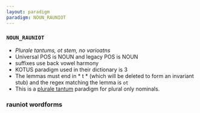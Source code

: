 ```yaml
---
layout: paradigm
paradigm: NOUN_RAUNIOT
---
```

### ` NOUN_RAUNIOT `

* _Plurale tantums, ot stem, no varioatns_
* Universal POS is NOUN and legacy POS is NOUN
* suffixes use back vowel harmony
* KOTUS paradigm used in their dictionary is 3
* The lemmas must end in * t * (which will be deleted to form an invariant stub) and the regex matching the lemma is ` ot `
* This is a [plurale tantum](https://en.wikipedia.org/wiki/Plurale_tantum) paradigm for plural only nominals.

### rauniot wordforms


